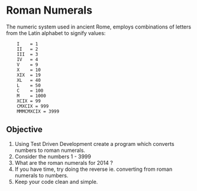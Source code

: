 Roman Numerals
==============

The numeric system used in ancient Rome, employs combinations of letters from the Latin alphabet to signify values: 

		I    = 1
		II   = 2
		III  = 3
		IV   = 4
		V    = 9
		X    = 10
		XIX  = 19
		XL   = 40
		L    = 50
		C    = 100
		M    = 1000
		XCIX = 99   
		CMXCIX = 999 
		MMMCMXCIX = 3999


Objective
---------

1) Using Test Driven Development create a program which converts numbers to roman numerals.
2) Consider the numbers 1 - 3999
3) What are the roman numerals for 2014 ?
3) If you have time, try doing the reverse ie. converting from roman numerals to numbers.
4) Keep your code clean and simple.

